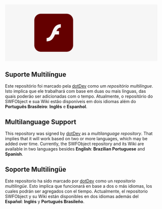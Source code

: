 <div align="center">
    <img src="https://raw.githubusercontent.com/dotDevGroup/SWFObject/main/images/header.gif"/>
</div>

## Suporte Multilíngue
Este repositório foi marcado pela [dotDev](https://github.com/dotDevGroup) como um *repositório multilíngue*. Isto implica que ele trabalhará com base em duas ou mais línguas, das quais poderão ser adicionadas com o tempo. Atualmente, o repositório do SWFObject e sua Wiki estão disponíveis em dois idiomas além do **Português Brasileiro**: **Inglês** e **Espanhol**. 

## Multilanguage Support
This repository was signed by [dotDev](https://github.com/dotDevGroup) as a *multilanguage repository*. That implies that it will work based on two or more languages, which may be added over time. Currently, the SWFObject repository and its Wiki are available in two languages besides **English**: **Brazilian Portuguese** and **Spanish**.

## Soporte Multilingüe
Este repositorio ha sido marcado por [dotDev](https://github.com/dotDevGroup) como un *repositorio multilingüe*. Esto implica que funcionará en base a dos o más idiomas, los cuales podrán ser agregados con el tiempo. Actualmente, el repositorio SWFObject y su Wiki están disponibles en dos idiomas además del **Español**: **Inglés** y **Portugués Brasileño**.
